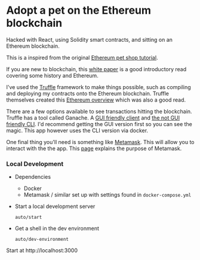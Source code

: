 # Adopt a pet on the Ethereum blockchain
Hacked with React, using Solidity smart contracts, and sitting on an Ethereum blockchain.

This is a inspired from the original [Ethereum pet shop tutorial](http://truffleframework.com/tutorials/pet-shop).

If you are new to blockchain, this [white paper](https://github.com/ethereum/wiki/wiki/White-Paper) is a good introductory read covering some history and Ethereum.

I've used the [Truffle](http://truffleframework.com/) framework to make things possible, such as compiling and deploying my contracts onto the Ethereum blockchain. Truffle themselves created this [Ethereum overview](http://truffleframework.com/tutorials/ethereum-overview) which was also a good read.

There are a few options available to see transactions hitting the blockchain. Truffle has a tool called Ganache. A [GUI friendly client](http://truffleframework.com/ganache) and [the not GUI friendly CLI](https://github.com/trufflesuite/ganache-cli/blob/master/README.md). I'd recommend getting the GUI version first so you can see the magic. This app however uses the CLI version via docker.

One final thing you'll need is something like [Metamask](https://metamask.io/). This will allow you to interact with the the app. This [page](https://www.quora.com/What-is-MetaMask) explains the purpose of Metamask.


### Local Development
- Dependencies

  * Docker
  * Metamask / similar set up with settings found in `docker-compose.yml`


- Start a local development server

  `auto/start`

- Get a shell in the dev environment

  `auto/dev-environment`


Start at http://localhost:3000
